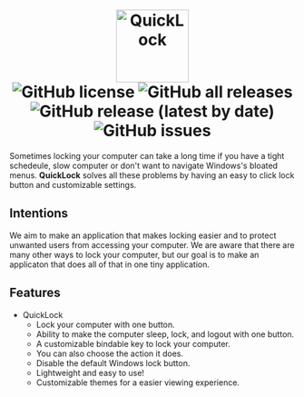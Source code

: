 <h1 align="center">
   <img src="https://user-images.githubusercontent.com/53088136/145694415-865e38fc-757c-4668-a9dc-50605b2961eb.png" alt="QuickLock" height="128" /><br>
  <img alt="GitHub license" src="https://img.shields.io/github/license/litetools/QuickLock?style=flat-square"> <img alt="GitHub all releases" src="https://img.shields.io/github/downloads/LiteTools/QuickLock/total?style=flat-square"> <img alt="GitHub release (latest by date)" src="https://img.shields.io/github/v/release/LiteTools/QuickLock?style=flat-square"> <img alt="GitHub issues" src="https://img.shields.io/github/issues/LiteTools/QuickLock?style=flat-square">
</h1>

Sometimes locking your computer can take a long time if you have a tight schedeule, slow computer or don't want to navigate Windows's bloated menus. **QuickLock** solves all these problems by having an easy to click lock button and customizable settings.

## Intentions
We aim to make an application that makes locking easier and to protect unwanted users from accessing your computer. We are aware that there are many other ways to lock your computer, but our goal is to make an applicaton that does all of that in one tiny application.
   
## Features
   
- QuickLock
   - Lock your computer with one button.
   - Ability to make the computer sleep, lock, and logout with one button.
   - A customizable bindable key to lock your computer.
    - You can also choose the action it does.
   - Disable the default Windows lock button.
   - Lightweight and easy to use!
   - Customizable themes for a easier viewing experience.

